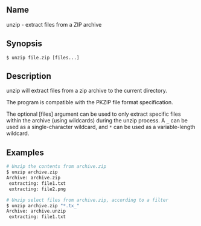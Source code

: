 ## Name

unzip - extract files from a ZIP archive

## Synopsis

```**sh
$ unzip file.zip [files...]
```

## Description

unzip will extract files from a zip archive to the current directory.

The program is compatible with the PKZIP file format specification.

The optional [files] argument can be used to only extract specific files within the archive (using wildcards) during the unzip process. A `_` can be used as a single-character wildcard, and  `*` can be used as a variable-length wildcard.

## Examples

```sh
# Unzip the contents from archive.zip
$ unzip archive.zip
Archive: archive.zip
 extracting: file1.txt
 extracting: file2.png
```

```sh
# Unzip select files from archive.zip, according to a filter
$ unzip archive.zip "*.tx_"
Archive: archive.unzip
 extracting: file1.txt
```
